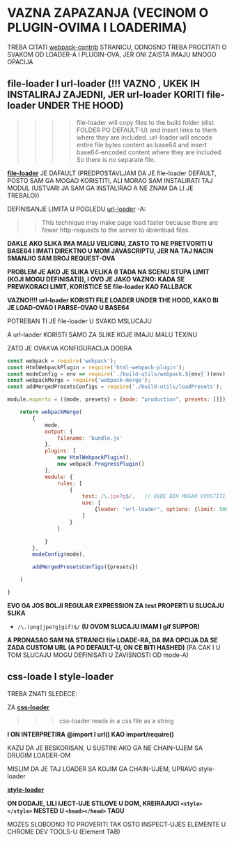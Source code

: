 # VAZNA ZAPAZANJA (VECINOM O PLUGIN-OVIMA I LOADERIMA) 

TREBA CITATI [webpack-contrib](https://github.com/webpack-contrib) STRANICU, ODNOSNO TREBA PROCITATI O SVAKOM OD LOADER-A I PLUGIN-OVA, JER ONI ZAISTA IMAJU MNOGO OPACIJA

## file-loader I url-loader (!!! VAZNO , UKEK IH INSTALIRAJ ZAJEDNI, JER url-loader KORITI file-loader UNDER THE HOOD)

>>>> file-loader will copy files to the build folder (dist FOLDER PO DEFAULT-U) and insert links to them where they are included. url-loader will encode entire file bytes content as base64 and insert base64-encoded content where they are included. So there is no separate file.

**[file-loader](https://github.com/webpack-contrib/file-loader)** JE DAFAULT (PREDPOSTAVLJAM DA JE file-loader DEFAULT, POSTO SAM GA MOGAO KORISTITI, ALI MORAO SAM INSTALIRATI TAJ MODUL (USTVARI JA SAM GA INSTALIRAO A NE ZNAM DA LI JE TREBALO))

DEFINISANJE LIMITA U POGLEDU [url-loader](https://github.com/webpack-contrib/url-loader) -A:

>> This technique may make page load faster because there are fewer http-requests to the server to download files.

**DAKLE AKO SLIKA IMA MALU VELICINU, ZASTO TO NE PRETVORITI U BASE64 I IMATI DIREKTNO U MOM JAVASCRIPTU, JER NA TAJ NACIN SMANJIO SAM BROJ REQUEST-OVA**

**PROBLEM JE AKO JE SLIKA VELIKA (I TADA NA SCENU STUPA LIMIT (KOJI MOGU DEFINISATI)), I OVO JE JAKO VAZNO: KADA SE PREWKORACI LIMIT, KORISTICE SE file-loader KAO FALLBACK**

**VAZNO!!!! url-loader KORISTI FILE LOADER UNDER THE HOOD, KAKO BI JE LOAD-OVAO I PARSE-OVAO U BASE64**

POTREBAN TI JE file-loader U SVAKO MSLUCAJU

A url-laoder KORISTI SAMO ZA SLIKE KOJE IMAJU MALU TEXINU

ZATO JE OVAKVA KONFIGURACIJA DOBRA

```javascript
const webpack = require('webpack');
const HtmlWebpackPlugin = require('html-webpack-plugin');
const modeConfig = env => require(`./build-utils/webpack.${env}`)(env);
const webpackMerge = require('webpack-merge');
const addMergedPresetsConfigs = require('./build-utils/loadPresets');

module.exports = ({mode, presets} = {mode: "production", presets: []}) => {

    return webpackMerge(
        {
            mode,
            output: {
                filename: 'bundle.js'
            },
            plugins: [
                new HtmlWebpackPlugin(),
                new webpack.ProgressPlugin()
            ],
            module: {
                rules: [
                    {
                        test: /\.jpe?g$/,   // OVDE BIH MOGAO UVRSTITI I png , OVAKO     /\.png|\.jpe?g$/
                        use: [
                            {loader: "url-loader", options: {limit: 5000}}   // LIMIT SE DEFINSE IN bytes
                        ]
                    }
                ]

            }
        },
        modeConfig(mode),

        addMergedPresetsConfigs({presets})

    )

}
```

**EVO GA JOS BOLJI REGULAR EXPRESSION ZA test PROPERTI U SLUCAJU SLIKA**

- `/\.(png|jpe?g|gif)$/` **(U OVOM SLUCAJU IMAM I gif SUPPOR)**

**A PRONASAO SAM NA STRANICI file LOADE-RA, DA IMA OPCIJA DA SE ZADA CUSTOM URL (A PO DEFAULT-U, ON CE BITI HASHED)** (PA CAK I U TOM SLUCAJU MOGU DEFINISATI U ZAVISNOSTI OD mode-A)

## css-loade I style-loader

TREBA ZNATI SLEDECE:

ZA **[css-loader](https://github.com/webpack-contrib/css-loader)**

>>> css-loader reads in a css file as a string

**I ON INTERPRETIRA @import I url() KAO import/require()**

KAZU DA JE BESKORISAN, U SUSTINI AKO GA NE CHAIN-UJEM SA DRUGIM LOADER-OM

MISLIM DA JE TAJ LOADER SA KOJIM GA CHAIN-UJEM, UPRAVO style-loader

**[style-loader](https://github.com/webpack-contrib/style-loader)**

**ON DODAJE, LILI IJECT-UJE STILOVE U DOM, KREIRAJUCI `<style></style>` NESTED U `<head></head>` TAGU**

MOZES SLOBODNO TO PROVERITI TAK OSTO INSPECT-UJES ELEMENTE U CHROME DEV TOOLS-U (Element TAB)